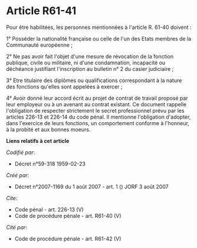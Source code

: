 # Article R61-41

Pour être habilitées, les personnes mentionnées à l'article R. 61-40 doivent : 

1° Posséder la nationalité française ou celle de l'un des Etats membres de la Communauté européenne ; 

2° Ne pas avoir fait l'objet d'une mesure de révocation de la fonction publique, civile ou militaire, ni d'une condamnation,
incapacité ou déchéance justifiant l'inscription au bulletin n° 2 du casier judiciaire ; 

3° Etre titulaire des diplômes ou qualifications correspondant à la nature des fonctions qu'elles sont appelées à exercer ; 

4° Avoir donné leur accord écrit au projet de contrat de travail proposé par leur employeur ou à un avenant au contrat
existant. Ce document rappelle l'obligation de respecter strictement le secret professionnel prévu par les articles 226-13 et
226-14 du code pénal. Il mentionne l'obligation d'adopter, dans l'exercice de leurs fonctions, un comportement conforme à
l'honneur, à la probité et aux bonnes moeurs.

**Liens relatifs à cet article**

_Codifié par_:

  - Décret n°59-318 1959-02-23

_Créé par_:

  - Décret n°2007-1169 du 1 août 2007 - art. 1 () JORF 3 août 2007

_Cite_:

  - Code pénal - art. 226-13 (V)
  - Code de procédure pénale - art. R61-40 (V)

_Cité par_:

  - Code de procédure pénale - art. R61-42 (V)
